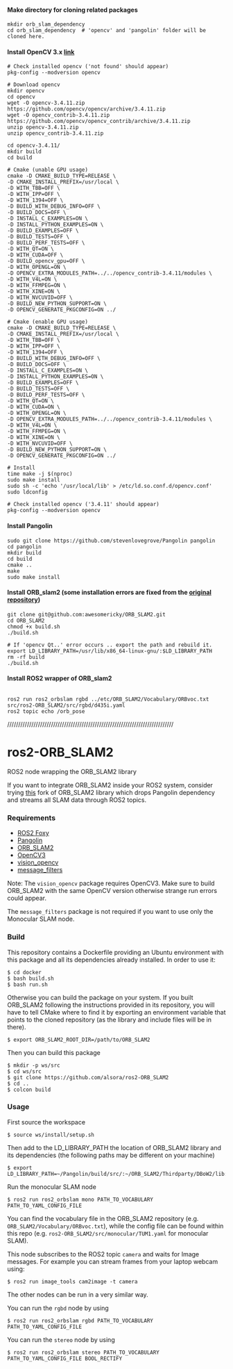 #### Make directory for cloning related packages
```
mkdir orb_slam_dependency
cd orb_slam_dependency  # 'opencv' and 'pangolin' folder will be cloned here.
```
#### Install OpenCV 3.x [link](https://www.notion.so/opencv-3-x-364951de38eb47d0a57cdba7996600a0)
```
# Check installed opencv ('not found' should appear)
pkg-config --modversion opencv

# Download opencv
mkdir opencv
cd opencv
wget -O opencv-3.4.11.zip https://github.com/opencv/opencv/archive/3.4.11.zip
wget -O opencv_contrib-3.4.11.zip https://github.com/opencv/opencv_contrib/archive/3.4.11.zip
unzip opencv-3.4.11.zip
unzip opencv_contrib-3.4.11.zip

cd opencv-3.4.11/
mkdir build
cd build

# Cmake (unable GPU usage)
cmake -D CMAKE_BUILD_TYPE=RELEASE \
-D CMAKE_INSTALL_PREFIX=/usr/local \
-D WITH_TBB=OFF \
-D WITH_IPP=OFF \
-D WITH_1394=OFF \
-D BUILD_WITH_DEBUG_INFO=OFF \
-D BUILD_DOCS=OFF \
-D INSTALL_C_EXAMPLES=ON \
-D INSTALL_PYTHON_EXAMPLES=ON \
-D BUILD_EXAMPLES=OFF \
-D BUILD_TESTS=OFF \
-D BUILD_PERF_TESTS=OFF \
-D WITH_QT=ON \
-D WITH_CUDA=OFF \
-D BUILD_opencv_gpu=OFF \
-D WITH_OPENGL=ON \
-D OPENCV_EXTRA_MODULES_PATH=../../opencv_contrib-3.4.11/modules \
-D WITH_V4L=ON \
-D WITH_FFMPEG=ON \
-D WITH_XINE=ON \
-D WITH_NVCUVID=OFF \
-D BUILD_NEW_PYTHON_SUPPORT=ON \
-D OPENCV_GENERATE_PKGCONFIG=ON ../

# Cmake (enable GPU usage)
cmake -D CMAKE_BUILD_TYPE=RELEASE \
-D CMAKE_INSTALL_PREFIX=/usr/local \
-D WITH_TBB=OFF \
-D WITH_IPP=OFF \
-D WITH_1394=OFF \
-D BUILD_WITH_DEBUG_INFO=OFF \
-D BUILD_DOCS=OFF \
-D INSTALL_C_EXAMPLES=ON \
-D INSTALL_PYTHON_EXAMPLES=ON \
-D BUILD_EXAMPLES=OFF \
-D BUILD_TESTS=OFF \
-D BUILD_PERF_TESTS=OFF \
-D WITH_QT=ON \
-D WITH_CUDA=ON \
-D WITH_OPENGL=ON \
-D OPENCV_EXTRA_MODULES_PATH=../../opencv_contrib-3.4.11/modules \
-D WITH_V4L=ON \
-D WITH_FFMPEG=ON \
-D WITH_XINE=ON \
-D WITH_NVCUVID=OFF \
-D BUILD_NEW_PYTHON_SUPPORT=ON \
-D OPENCV_GENERATE_PKGCONFIG=ON ../

# Install
time make -j $(nproc)
sudo make install
sudo sh -c 'echo '/usr/local/lib' > /etc/ld.so.conf.d/opencv.conf'
sudo ldconfig

# Check installed opencv ('3.4.11' should appear)
pkg-config --modversion opencv
```
#### Install Pangolin
```
sudo git clone https://github.com/stevenlovegrove/Pangolin pangolin
cd pangolin
mkdir build
cd build
cmake ..
make
sudo make install
```
#### Install ORB_slam2 (some installation errors are fixed from the [original repository](https://github.com/raulmur/ORB_SLAM2))
```
git clone git@github.com:awesomericky/ORB_SLAM2.git
cd ORB_SLAM2
chmod +x build.sh
./build.sh

# If 'opencv Qt..' error occurs .. export the path and rebuild it.
export LD_LIBRARY_PATH=/usr/lib/x86_64-linux-gnu/:$LD_LIBRARY_PATH
rm -rf build
./build.sh
```
#### Install ROS2 wrapper of ORB_slam2
```

```

```
ros2 run ros2_orbslam rgbd ../etc/ORB_SLAM2/Vocabulary/ORBvoc.txt src/ros2-ORB_SLAM2/src/rgbd/d435i.yaml
ros2 topic echo /orb_pose
```

////////////////////////////////////////////////////////////////////////////
# ros2-ORB_SLAM2
ROS2 node wrapping the ORB_SLAM2 library

If you want to integrate ORB_SLAM2 inside your ROS2 system, consider trying [this](https://github.com/alsora/ORB_SLAM2) fork of ORB_SLAM2 library which drops Pangolin dependency and streams all SLAM data through ROS2 topics.

### Requirements

 - [ROS2 Foxy](https://github.com/ros2/ros2/wiki/Installation)
 - [Pangolin](https://github.com/stevenlovegrove/Pangolin)
 - [ORB_SLAM2](https://github.com/raulmur/ORB_SLAM2)
 - [OpenCV3](https://docs.opencv.org/3.0-beta/doc/tutorials/introduction/linux_install/linux_install.html)
 - [vision_opencv](https://github.com/ros-perception/vision_opencv/tree/ros2)
 - [message_filters](https://github.com/ros2/message_filters)

Note: The `vision_opencv` package requires OpenCV3. Make sure to build ORB_SLAM2 with the same OpenCV version otherwise strange run errors could appear.

The `message_filters` package is not required if you want to use only the Monocular SLAM node. 


### Build

This repository contains a Dockerfile providing an Ubuntu environment with this package and all its dependencies already installed.
In order to use it:

    $ cd docker
    $ bash build.sh
    $ bash run.sh

Otherwise you can build the package on your system.
If you built ORB_SLAM2 following the instructions provided in its repository, you will have to tell CMake where to find it by exporting an environment variable that points to the cloned repository (as the library and include files will be in there).

    $ export ORB_SLAM2_ROOT_DIR=/path/to/ORB_SLAM2

Then you can build this package

    $ mkdir -p ws/src
    $ cd ws/src
    $ git clone https://github.com/alsora/ros2-ORB_SLAM2
    $ cd ..
    $ colcon build

### Usage

First source the workspace

    $ source ws/install/setup.sh

Then add to the LD_LIBRARY_PATH the location of ORB_SLAM2 library and its dependencies (the following paths may be different on your machine)

    $ export LD_LIBRARY_PATH=~/Pangolin/build/src/:~/ORB_SLAM2/Thirdparty/DBoW2/lib:~/ORB_SLAM2/Thirdparty/g2o/lib:~/ORB_SLAM2/lib:$LD_LIBRARY_PATH

Run the monocular SLAM node

    $ ros2 run ros2_orbslam mono PATH_TO_VOCABULARY PATH_TO_YAML_CONFIG_FILE

You can find the vocabulary file in the ORB_SLAM2 repository (e.g. `ORB_SLAM2/Vocabulary/ORBvoc.txt`), while the config file can be found within this repo (e.g. `ros2-ORB_SLAM2/src/monocular/TUM1.yaml` for monocular SLAM).

This node subscribes to the ROS2 topic `camera` and waits for Image messages.
For example you can stream frames from your laptop webcam using:

    $ ros2 run image_tools cam2image -t camera

The other nodes can be run in a very similar way.

You can run the `rgbd` node by using 

    $ ros2 run ros2_orbslam rgbd PATH_TO_VOCABULARY PATH_TO_YAML_CONFIG_FILE

You can run the `stereo` node by using 

    $ ros2 run ros2_orbslam stereo PATH_TO_VOCABULARY PATH_TO_YAML_CONFIG_FILE BOOL_RECTIFY
